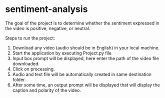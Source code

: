 # sentiment-analysis
The goal of the project is to determine whether the sentiment expressed in the video is positive, negative, or neutral.

Steps to run the project:  
1.	Download any video (audio should be in English) in your local machine.
2.	Start the application by executing Project.py file
3.	Input box prompt will be displayed, here enter the path of the video file downloaded.
4.	Click on processing.
5.	Audio and text file will be automatically created in same destination folder.
6.	After some time, an output prompt will be displayed that will display the caption and polarity of the video.